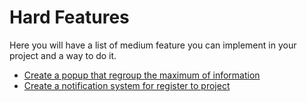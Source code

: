 # Hard Features

Here you will have a list of medium feature you can implement in your project and a way to do it.

- [Create a popup that regroup the maximum of information](create_popup_that_regroup_the_maximum_of_information.md)
- [Create a notification system for register to project](create_notification_system_for_register_to_project.md)
